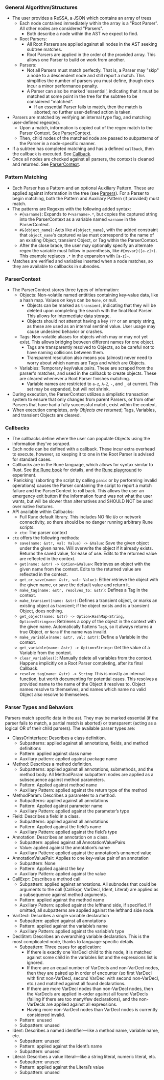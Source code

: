 
### General Algorithm/Structures

- The user provides a ReSSA, a JSON which contains an array of trees
  - Each node contained immediately within the array is a "Root Parser". All other nodes are considered "Parsers".
    - Both describe a node within the AST we expect to find.
  - Root Parsers:
    - All Root Parsers are applied against all nodes in the AST seeking subtree matches.
    - Root Parsers are applied in the order of the provided array. This allows one Parser to build on work from another.
  - Parsers:
    - Not all Parsers must match perfectly. That is, a Parser may "skip" a node to a descendent node and still report a match. This simplifies the number of parsers you must define, though does incur a minor performance penalty.
    - A Parser can also be marked 'essential', indicating that it must be matched at some point in the tree for the subtree to be considered "matched".
      - If an essential Parser fails to match, then the match is aborted; no further user-defined action is taken.
- Parsers are matched by verifying an internal type flag, and matching user-defined regex(es).
  - Upon a match, information is copied out of the regex match to the Parser Context. See [ParserContext](ParserContext).
  - Then, child nodes of the matched node are passed to subpatterns of the Parser in a node-specific manner.
- If a subtree has completed matching and has a defined `callback`, then the callback is executed. See [Callback](Callback).
- Once all nodes are checked against all parsers, the context is cleaned and returned. See [ParserContext](ParserContext).

### Pattern Matching

- Each Parser has a Pattern and an optional Auxiliary Pattern. These are applied against information in the tree (see [Parsers](Parsers)). For a Parser to begin matching, both the Pattern and Auxiliary Pattern (if provided) must match.
- The patterns are Regexes with the following added syntax:
  - `#{varname}`: Expands to `P<varname>.*`, but copies the captured string into the ParserContext as a variable named `varname` in the ParserContext.
  - `#&{object_name}`: Acts like `#{object_name}`, with the added constraint that `object_name`'s captured value must correspond to the name of an existing Object, transient Object, or Tag within the ParserContext.
  - After the close brace, the user may optionally specify an alternate regex the variable must follow in parenthesis, like `#{myvar}([a-z]+)`. This example replaces `.*` in the expansion with `[a-z]+`.
- Matches are verified and variables inserted when a node matches, so they are available to callbacks in subnodes.

### ParserContext

- The ParserContext stores three types of information:
  - Objects: Non-volatile named entitities containing key-value data, like a hash map. Values on keys can be `None`, or null.
	  - Objects can be marked as `transient`, indicating that they will be deleted upon completing the search with the final Root Parser. This allows for intermediate data storage.
	  - Objects should not attempt having a key `???` or an empty string, as these are used as an internal sentinel value. User usage may cause undesired behavior or crashes.
  - Tags: Non-volatile aliases for objects which may or may not yet exist. This allows bridging between different names for one object.
	  - Tags are transparently resolved to Objects, so be careful not to have naming collisions between them.
	  - Transparent resolution also means you (almost) never need to worry about which names are Tags and which are Objects.
  - Variables: Temporary key/value pairs. These are scraped from the parser's matches, and used in the callback to create objects. These are cleared whenever a Root Parser finishes matching.
	  - Variable names are restricted to `a-z`, `A-Z`, `-`, and `_` at current. This set may be expanded, but will not shrink.
- During execution, the ParserContext utilizes a simplistic transaction system to ensure that only changes from parent Parsers, or from other Parsers that have had a fully successful match, exist within the context.
- When execution completes, _only Objects are returned_; Tags, Variables, and transient Objects are cleared.

### Callbacks

- The callbacks define where the user can populate Objects using the information they've scraped.
- Each node can be defined with a callback. These incur extra overhead to execute, however, so keeping it to one in the Root Parser is advised for standard cases.
- Callbacks are in the Rune language, which allows for syntax similar to Rust. See [the Rune book](https://rune-rs.github.io/book/) for details, and the [Rune playground](https://rune-rs.github.io/play/) to experiment.
- 'Panicking' (aborting the script by calling `panic` or by performing invalid operations) causes the Parser containing the script to report a match failure and the ParserContext to roll back. This allows the user an emergency exit button if the information found was not what the user wants, but will be slower than alternatives and SHOULD NOT be used over native features.
- API available within Callbacks:
  - Full Rune default library. This includes NO file i/o or network connectivity, so there should be no danger running arbitrary Rune scripts.
  - `ctx`: The parser context
- `ctx` offers the following methods:
  - `save(name: &str, val: Value) -> &Value`: Save the given object under the given name. Will overwrite the object if it already exists. Returns the saved value, for ease of use. Edits to the returned value are reflected in the context.
  - `get(name: &str) -> Option<&Value>`: Retrieves an object with the given name from the context. Edits to the returned value are reflected in the context.
  - `get_or_save(name: &str, val: Value)`: Either retrieve the object with the given name, or save the default value and return it.
  - `make_tag(name: &str, resolves_to: &str)`: Defines a Tag in the context.
  - `make_transient(name: &str)`: Defines a transient object, or marks an existing object as transient; if the object exists and is a transient Object, does nothing.
  - `get_object(name: &str) -> Option<HashMap<String, Option<String>>>`: Retrieves a copy of the object in the context with the given name. Automatically flattens `Tag`s, so it always returns a true Object, or `None` if the name was invalid.
  - `make_variable(name: &str, val: &str)`: Define a Variable in the context.
  - `get_variable(name: &str) -> Option<String>`: Get the value of a Variable from the context.
  - `clear_variables()`: Manually delete all variables from the context. Happens implicitly on a Root Parser completing, after its final Callback.
  - `resolve_tag(name: &str) -> String`: This is mostly an internal function, but worth documenting for potential cases. This resolves a provided name to the name of the Object it resolves to. Object names resolve to themselves, and names which name no valid Object also resolve to themselves.

### Parser Types and Behaviors

Parsers match specific data in the ast. They may be marked essential (if the parser fails to match, a partial match is aborted) or transparent (acting as a logical OR of their child parsers). The available parser types are:

- ClassOrInterface: Describes a class definition.
  - Subpatterns: applied against all annotations, fields, and method definitions
  - Pattern: applied against class name
  - Auxiliary pattern: applied against package name
- Method: Describes a method definition.
  - Subpatterns: applied against all annotations, submethods, and the method body. All MethodParam subpattern nodes are applied as a subsequence against method parameters.
  - Pattern: Applied against method name
  - Auxiliary Pattern: applied against the return type of the method
- MethodParam: Describes a parameter to a method.
  - Subpatterns: applied against all annotations
  - Pattern: Applied against parameter name
  - Auxiliary Pattern: applied against the parameter’s type
- Field: Describes a field in a class.
  - Subpatterns: applied against all annotations
  - Pattern: Applied against the field’s name
  - Auxiliary Pattern: applied against the field’s type
- Annotation: Describes an annotation on a class.
  - Subpattern: applied against all AnnotationValuePairs
  - Value: applied against the annotation’s name
  - Auxiliary Pattern: applied against the annotation’s unnamed value
- AnnotationValuePair: Applies to one key-value pair of an annotation
  - Subpattern: None
  - Pattern: Applied against the key
  - Auxiliary Pattern: applied against the value
- CallExpr: Describes a method call
  - Subpattern: applied against annotations. All subnodes that could be arguments to the call (CallExpr, VarDecl, Ident, Literal) are applied as a subsequence against method arguments.
  - Pattern: applied against the method name
  - Auxiliary Pattern: applied against the lefthand side, if specified. If omitted, all subpatterns are applied against the lefthand side node.
- VarDecl: Describes a single variable declaration
  - Subpattern: applied against all annotations
  - Pattern: applied against the variable’s name
  - Auxiliary Pattern: applied against the variable’s type
- DeclStmt: Describes an overarching variable declaration. This is the most complicated node, thanks to language-specific details.
  - Subpattern: Three cases for application:
    - If there is exactly one VarDecl child to this node, it is matched against some child in the variables list and the expressions list is ignored.
    - If there are an equal number of VarDecls and non-VarDecl nodes, then they are paired up in order of encounter (so first VarDecl with first non-VarDecl, second VarDecl with second non-VarDecl, etc.) and matched against all found declarations.
    - If there are more VarDecl nodes than non-VarDecl nodes, then the VarDecls are applied in-order against all found VarDecls (failing if there are too many/few declarations), and the non-VarDecls are applied against all expressions.
    - Having more non-VarDecl nodes than VarDecl nodes is currently considered invalid.
  - Pattern: unused
  - Subpattern: unused
- Ident: Describes a named identifier—like a method name, variable name, etc.
  - Subpattern: unused
  - Pattern: applied against the Ident’s name
  - Subpattern: unused
- Literal: Describes a value literal—like a string literal, numeric literal, etc.
  - Subpattern: unused
  - Pattern: applied against the Literal’s value
  - Subpattern: unused
